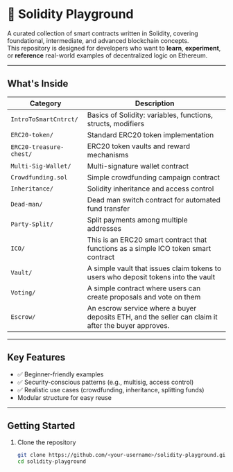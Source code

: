 # 🧠 Solidity Playground

A curated collection of smart contracts written in Solidity, covering foundational, intermediate, and advanced blockchain concepts.  
This repository is designed for developers who want to **learn**, **experiment**, or **reference** real-world examples of decentralized logic on Ethereum.

---

## What's Inside

| Category | Description |
|-----------|-------------|
| `IntroToSmartCntrct/` | Basics of Solidity: variables, functions, structs, modifiers |
| `ERC20-token/` | Standard ERC20 token implementation |
| `ERC20-treasure-chest/` | ERC20 token vaults and reward mechanisms |
| `Multi-Sig-Wallet/` | Multi-signature wallet contract |
| `Crowdfunding.sol` | Simple crowdfunding campaign contract |
| `Inheritance/` | Solidity inheritance and access control |
| `Dead-man/` | Dead man switch contract for automated fund transfer |
| `Party-Split/` | Split payments among multiple addresses |
| `ICO/` | This is an ERC20 smart contract that functions as a simple ICO token smart contract |
| `Vault/` | A simple vault that issues claim tokens to users who deposit tokens into the vault |
| `Voting/` | A simple contract where users can create proposals and vote on them |
| `Escrow/` | An escrow service where a buyer deposits ETH, and the seller can claim it after the buyer approves. |

---

## Key Features
- ✅ Beginner-friendly examples
- ✅ Security-conscious patterns (e.g., multisig, access control)
- ✅ Realistic use cases (crowdfunding, inheritance, splitting funds)
- Modular structure for easy reuse

---

## Getting Started

1. Clone the repository  
   ```bash
   git clone https://github.com/<your-username>/solidity-playground.git
   cd solidity-playground